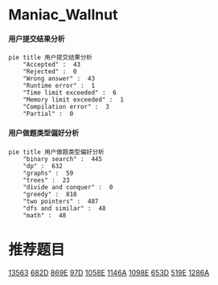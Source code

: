 # Maniac_Wallnut

<!-- tabs:start -->



#### **用户提交结果分析**

```mermaid
pie title 用户提交结果分析
    "Accepted" :  43
    "Rejected" :  0
    "Wrong answer" :  43
    "Runtime error" :  1
    "Time limit exceeded" :  6
    "Memory limit exceeded" :  1
    "Compilation error" :  3
    "Partial" :  0
```

#### **用户做题类型偏好分析**

```mermaid
pie title 用户做题类型偏好分析
    "binary search" :  445
    "dp" :  632
    "graphs" :  59
    "trees" :  23
    "divide and conquer" :  0
    "greedy" :  818
    "two pointers" :  487
    "dfs and similar" :  48
    "math" :  48
```



<!-- tabs:end -->
# 推荐题目
[13563](https://codeforces.com/contest/1356/problem/3)
[682D](https://codeforces.com/contest/682/problem/D)
[869E](https://codeforces.com/contest/869/problem/E)
[97D](https://codeforces.com/contest/97/problem/D)
[1058E](https://codeforces.com/contest/1058/problem/E)
[1146A](https://codeforces.com/contest/1146/problem/A)
[1098E](https://codeforces.com/contest/1098/problem/E)
[653D](https://codeforces.com/contest/653/problem/D)
[519E](https://codeforces.com/contest/519/problem/E)
[1286A](https://codeforces.com/contest/1286/problem/A)

